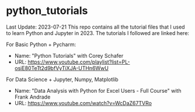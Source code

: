 # python_tutorials

Last Update: 2023-07-21
This repo contains all the tutorial files that I used to learn Python and Jupyter in 2023. The tutorials I followed are linked here:

For Basic Python + Pycharm:
 - Name: "Python Tutorials" with Corey Schafer
 - URL: https://www.youtube.com/playlist?list=PL-osiE80TeTt2d9bfVyTiXJA-UTHn6WwU

For Data Science + Jupyter, Numpy, Matplotlib
 - Name: "Data Analysis with Python for Excel Users - Full Course" with Frank Andrade
 - URL: https://www.youtube.com/watch?v=WcDaZ67TVRo